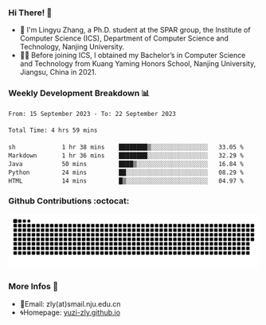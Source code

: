 ### Hi There! 👋 
- 🐳 I'm Lingyu Zhang, a Ph.D. student at the SPAR group, the Institute of Computer Science (ICS), Department of Computer Science and Technology, Nanjing University.
- 🧑‍🎓 Before joining ICS, I obtained my Bachelor’s in Computer Science and Technology from Kuang Yaming Honors School, Nanjing University, Jiangsu, China in 2021.

### Weekly Development Breakdown :bar_chart:

<!--START_SECTION:waka-->

```txt
From: 15 September 2023 - To: 22 September 2023

Total Time: 4 hrs 59 mins

sh             1 hr 38 mins    ████████▒░░░░░░░░░░░░░░░░   33.05 %
Markdown       1 hr 36 mins    ████████░░░░░░░░░░░░░░░░░   32.29 %
Java           50 mins         ████▒░░░░░░░░░░░░░░░░░░░░   16.84 %
Python         24 mins         ██░░░░░░░░░░░░░░░░░░░░░░░   08.29 %
HTML           14 mins         █▒░░░░░░░░░░░░░░░░░░░░░░░   04.97 %
```

<!--END_SECTION:waka-->

### Github Contributions :octocat:

![](https://raw.githubusercontent.com/yuzi-zly/yuzi-zly/output/github-contribution-grid-snake.svg)              


### More Infos 📖

- 📧Email: zly(at)smail.nju.edu.cn
- 🌀Homepage: [yuzi-zly.github.io](https://yuzi-zly.github.io/)
